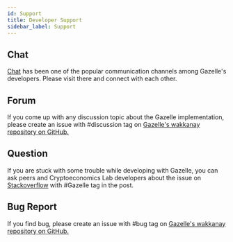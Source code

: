 ```yaml
---
id: Support
title: Developer Support
sidebar_label: Support
---
```


## Chat

<!-- TODO: chat page -->

[Chat](https://t.me/cryptoeocnomicslab) has been one of the popular communication channels among Gazelle's developers. Please visit there and connect with each other.

## Forum

If you come up with any discussion topic about the Gazelle implementation, please create an issue with #discussion tag on [Gazelle's wakkanay repository on GitHub.](https://github.com/cryptoeconomicslab/wakkanay/)

## Question

If you are stuck with some trouble while developing with Gazelle, you can ask peers and Cryptoeconomics Lab developers about the issue on [Stackoverflow](https://stackoverflow.com/) with #Gazelle tag in the post.

## Bug Report

If you find bug, please create an issue with #bug tag on [Gazelle's wakkanay repository on GitHub.](https://github.com/cryptoeconomicslab/wakkanay/)
